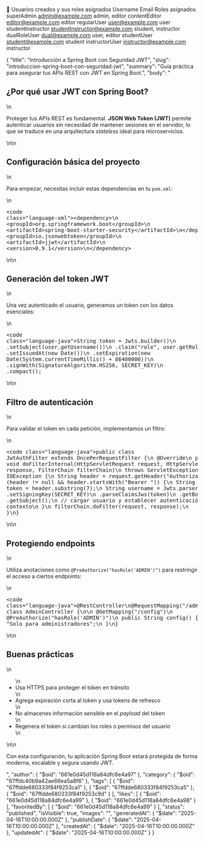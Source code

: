 🚀 Usuarios creados y sus roles asignados
Username	Email	Roles asignados
superAdmin	admin@example.com	admin, editor
contentEditor	editor@example.com	editor
regularUser	user@example.com	user
studentInstructor	studentInstructor@example.com	student, instructor
dualRoleUser	dual@example.com	user, editor
studentUser	student@example.com	student
instructorUser	instructor@example.com	instructor

{
  "title": "Introducción a Spring Boot con Seguridad JWT",
  "slug": "introduccion-spring-boot-con-seguridad-jwt",
  "summary": "Guía práctica para asegurar tus APIs REST con JWT en Spring Boot.",
  "body": "<h2>¿Por qué usar JWT con Spring Boot?</h2>\n<p>Proteger tus APIs REST es fundamental. <strong>JSON Web Token (JWT)</strong> permite autenticar usuarios sin necesidad de mantener sesiones en el servidor, lo que se traduce en una arquitectura <em>stateless</em> ideal para microservicios.</p>\n\n<h2>Configuración básica del proyecto</h2>\n<p>Para empezar, necesitas incluir estas dependencias en tu <code>pom.xml</code>:</p>\n<pre><code class=\"language-xml\">&lt;dependency&gt;\n  &lt;groupId&gt;org.springframework.boot&lt;/groupId&gt;\n  &lt;artifactId&gt;spring-boot-starter-security&lt;/artifactId&gt;\n&lt;/dependency&gt;\n&lt;dependency&gt;\n  &lt;groupId&gt;io.jsonwebtoken&lt;/groupId&gt;\n  &lt;artifactId&gt;jjwt&lt;/artifactId&gt;\n  &lt;version&gt;0.9.1&lt;/version&gt;\n&lt;/dependency&gt;</code></pre>\n\n<h2>Generación del token JWT</h2>\n<p>Una vez autenticado el usuario, generamos un token con los datos esenciales:</p>\n<pre><code class=\"language-java\">String token = Jwts.builder()\n    .setSubject(user.getUsername())\n    .claim(\"role\", user.getRole())\n    .setIssuedAt(new Date())\n    .setExpiration(new Date(System.currentTimeMillis() + 86400000))\n    .signWith(SignatureAlgorithm.HS256, SECRET_KEY)\n    .compact();</code></pre>\n\n<h2>Filtro de autenticación</h2>\n<p>Para validar el token en cada petición, implementamos un filtro:</p>\n<pre><code class=\"language-java\">public class JwtAuthFilter extends OncePerRequestFilter {\n  @Override\n  protected void doFilterInternal(HttpServletRequest request, HttpServletResponse response, FilterChain filterChain)\n      throws ServletException, IOException {\n    String header = request.getHeader(\"Authorization\");\n    if (header != null && header.startsWith(\"Bearer \")) {\n      String token = header.substring(7);\n      String username = Jwts.parser()\n          .setSigningKey(SECRET_KEY)\n          .parseClaimsJws(token)\n          .getBody()\n          .getSubject();\n      // cargar usuario y establecer autenticación en contexto\n    }\n    filterChain.doFilter(request, response);\n  }\n}</code></pre>\n\n<h2>Protegiendo endpoints</h2>\n<p>Utiliza anotaciones como <code>@PreAuthorize(\"hasRole('ADMIN')\")</code> para restringir el acceso a ciertos endpoints:</p>\n<pre><code class=\"language-java\">@RestController\n@RequestMapping(\"/admin\")\npublic class AdminController {\n\n  @GetMapping(\"/config\")\n  @PreAuthorize(\"hasRole('ADMIN')\")\n  public String config() {\n    return \"Solo para administradores\";\n  }\n}</code></pre>\n\n<h2>Buenas prácticas</h2>\n<ul>\n  <li>Usa HTTPS para proteger el token en tránsito</li>\n  <li>Agrega expiración corta al token y usa tokens de refresco</li>\n  <li>No almacenes información sensible en el <em>payload</em> del token</li>\n  <li>Regenera el token si cambian los roles o permisos del usuario</li>\n</ul>\n\n<p>Con esta configuración, tu aplicación Spring Boot estará protegida de forma moderna, escalable y segura usando JWT.</p>",
  "author": { "$oid": "661e0d45d118a84dfc6e4a97" },
  "category": { "$oid": "67ffdc40b9a42ae66ea5a8f6" },
  "tags": [
    { "$oid": "67ffdde680333f84f9253ca1" },
    { "$oid": "67ffdde680333f84f9253ca5" },
    { "$oid": "67ffdde680333f84f9253c9d" }
  ],
  "likes": [
    { "$oid": "661e0d45d118a84dfc6e4a99" },
    { "$oid": "661e0d45d118a84dfc6e4a98" }
  ],
  "favoritedBy": [
    { "$oid": "661e0d45d118a84dfc6e4a99" }
  ],
  "status": "published",
  "isVisible": true,
  "images": "",
  "generatedAt": { "$date": "2025-04-16T10:00:00.000Z" },
  "publishDate": { "$date": "2025-04-16T10:00:00.000Z" },
  "createdAt": { "$date": "2025-04-16T10:00:00.000Z" },
  "updatedAt": { "$date": "2025-04-16T10:00:00.000Z" }
}
